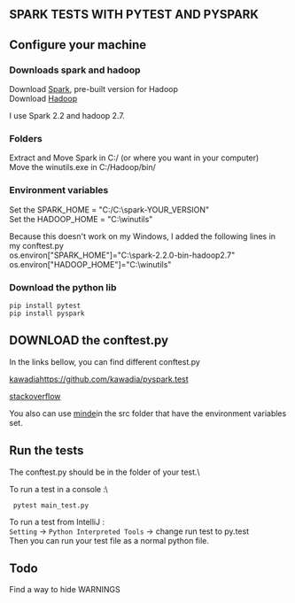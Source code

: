 
## SPARK TESTS WITH PYTEST AND PYSPARK

## Configure your machine

### Downloads spark and hadoop
Download [Spark](https://spark.apache.org/downloads.html), pre-built version for Hadoop \
Download [Hadoop](https://github.com/steveloughran/winutils/blob/master/hadoop-2.7.1/bin/winutils.exe)

I use Spark 2.2 and hadoop 2.7.

### Folders
Extract and Move Spark in C:/ (or where you want in your computer)\
Move the winutils.exe in C:/Hadoop/bin/

### Environment variables

Set the SPARK_HOME = "C:/C:\spark-YOUR_VERSION"\
Set the HADOOP_HOME = "C:\winutils"

Because this doesn't work on my Windows, I added the following lines in my conftest.py\
os.environ["SPARK_HOME"]="C:\spark-2.2.0-bin-hadoop2.7"\
os.environ["HADOOP_HOME"]="C:\winutils"

### Download the python lib

```pip install pytest``` \
```pip install pyspark```

## DOWNLOAD the conftest.py

In the links bellow, you can find different conftest.py

[kawadia](https://github.com/kawadia/pyspark.test)https://github.com/kawadia/pyspark.test

[stackoverflow](https://stackoverflow.com/questions/40975360/testing-spark-with-pytest-cannot-run-spark-in-local-mode
)

You also can use [minde](https://github.com/BoltMaud/Pyspark_pytest/blob/master/src/conftest.py)in the src folder that have the environment variables set.

## Run the tests
The conftest.py should be in the folder of your test.\

To run a test in a console :\

``` pytest main_test.py```

To run a test from IntelliJ :\
`Setting` -> `Python Interpreted Tools` -> change run test to py.test\
Then you can run your test file as a normal python file.

## Todo
Find a way to hide WARNINGS 
